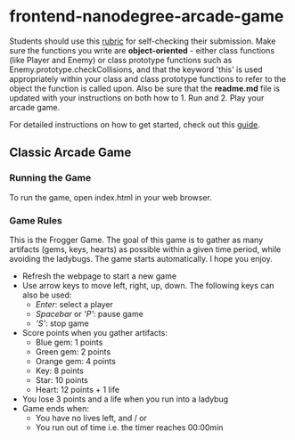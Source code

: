 frontend-nanodegree-arcade-game
===============================

Students should use this [rubric](https://review.udacity.com/#!/projects/2696458597/rubric) for self-checking their submission. Make sure the functions you write are **object-oriented** - either class functions (like Player and Enemy) or class prototype functions such as Enemy.prototype.checkCollisions, and that the keyword 'this' is used appropriately within your class and class prototype functions to refer to the object the function is called upon. Also be sure that the **readme.md** file is updated with your instructions on both how to 1. Run and 2. Play your arcade game.

For detailed instructions on how to get started, check out this [guide](https://docs.google.com/document/d/1v01aScPjSWCCWQLIpFqvg3-vXLH2e8_SZQKC8jNO0Dc/pub?embedded=true).

## Classic Arcade Game

### Running the Game
To run the game, open index.html in your web browser.

### Game Rules
This is the Frogger Game. The goal of this game is to gather as many artifacts (gems, keys, hearts) as possible within a given time period, while avoiding the ladybugs. The game starts automatically. I hope you enjoy.

-   Refresh the webpage to start a new game
-   Use arrow keys to move left, right, up, down. The following keys can also be used:
    *   _Enter_: select a player
    *   _Spacebar_ or _'P'_: pause game
    *   _'S'_: stop game
-   Score points when you gather artifacts:
    *   Blue gem: 1 points
    *   Green gem: 2 points
    *   Orange gem: 4 points
    *   Key: 8 points
    *   Star: 10 points
    *   Heart: 12 points + 1 life
-   You lose 3 points and a life when you run into a ladybug
-   Game ends when:
    *   You have no lives left, and / or
    *   You run out of time i.e. the timer reaches 00:00min
